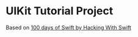 # UIKit Tutorial Project
 Based on [100 days of Swift by Hacking With Swift](https://www.hackingwithswift.com/100)
